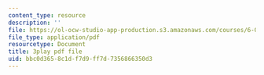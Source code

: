 ```yaml
---
content_type: resource
description: ''
file: https://ol-ocw-studio-app-production.s3.amazonaws.com/courses/6-034-artificial-intelligence-fall-2010/bbc0d3658c1df7d9ff7d7356866350d3_A6Ud6oUCRak.pdf
file_type: application/pdf
resourcetype: Document
title: 3play pdf file
uid: bbc0d365-8c1d-f7d9-ff7d-7356866350d3
---
```

